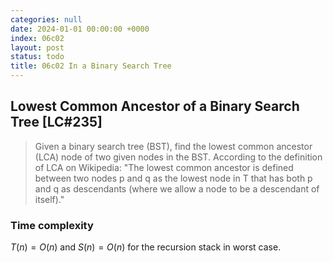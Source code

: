 ```yaml
---
categories: null
date: 2024-01-01 00:00:00 +0000
index: 06c02
layout: post
status: todo
title: 06c02 In a Binary Search Tree
---
```


## Lowest Common Ancestor of a Binary Search Tree [LC#235]
> Given a binary search tree (BST), find the lowest common ancestor (LCA) node of two given nodes in the BST. According to the definition of LCA on Wikipedia: "The lowest common ancestor is defined between two nodes p and q as the lowest node in T that has both p and q as descendants (where we allow a node to be a descendant of itself)."







### Time complexity
$T(n) = O(n)$ and $S(n)= O(n)$ for the recursion stack in worst case.